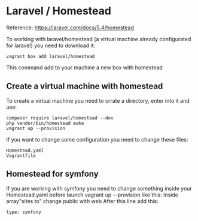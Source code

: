 # Laravel / Homestead

Reference: https://laravel.com/docs/5.4/homestead

To working with laravel/homestead (a virtual machine already configurated for laravel) you need to download it:
```
vagrant box add laravel/homestead
```

This command add to your machine a new box with homestead

## Create a virtual machine with homestead
To create a virtual machine you need to crrate a directory, enter into it and use:
```
composer require laravel/homestead --dev
php vendor/bin/homestead make
vagrant up --provision
```

If you want to change some configuration you need to change these files:
```
Homestead.yaml
Vagrantfile
```

## Homestead for symfony
If you are working with symfony you need to change something inside your Homestead.yaml before launch vagrant up --provision like this:
Inside array"sites to" change public with web
After this line add this:
```
type: symfony
```
